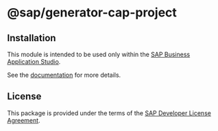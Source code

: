# @sap/generator-cap-project





## Installation

This module is intended to be used only within the [SAP Business Application Studio](https://help.sap.com/viewer/c8f199cdcb7b48f2adc1bb3ec44e4dc4/Trial/en-US/8f46c6e6f86641cc900871c903761fd4.html).

See the [documentation](https://cap.cloud.sap/) for more details.

## License

This package is provided under the terms of the [SAP Developer License Agreement](https://cap.cloud.sap/resources/license/developer-license-3_2_CAP.txt).
